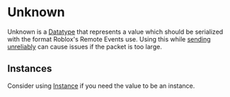 # Unknown

Unknown is a [Datatype](./index.md) that represents a value which should be serialized with the format Roblox's Remote
Events use. Using this while [sending unreliably](../network/messages/sending/send_unreliably.md) can cause issues
if the packet is too large.

## Instances

Consider using [Instance](./instance.md) if you need the value to be an instance.
